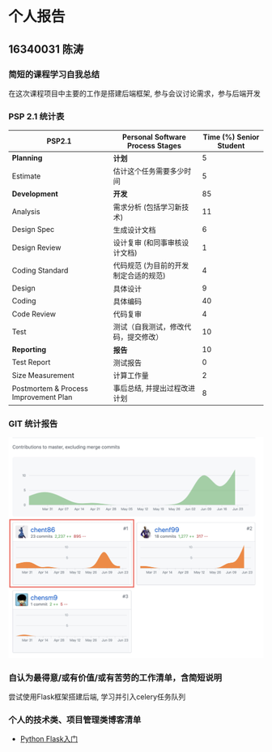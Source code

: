 # 个人报告

## 16340031 陈涛

### 简短的课程学习自我总结

在这次课程项目中主要的工作是搭建后端框架, 参与会议讨论需求，参与后端开发

### PSP 2.1 统计表

 
PSP2.1       | Personal Software Process Stages| Time (%) Senior Student |
------------ | ------------------------------- | ----------------------- |
**Planning** | **计划** | 5 |
Estimate  | 估计这个任务需要多少时间 | 5 |
**Development**  | **开发** |  85 |
Analysis   | 需求分析 (包括学习新技术) | 11 |
Design Spec| 生成设计文档 | 6 |
Design Review| 设计复审 (和同事审核设计文档)| 1 |
Coding Standard| 代码规范 (为目前的开发制定合适的规范)| 4 |
Design|具体设计| 9 |
Coding|具体编码| 40 |
Code Review| 代码复审| 4 |
Test|测试（自我测试，修改代码，提交修改）| 10 |
**Reporting** | **报告** | 10 |
Test Report | 测试报告 | 0 |
Size Measurement | 计算工作量 | 2 |
Postmortem & Process Improvement Plan| 事后总结, 并提出过程改进计划 | 8 |


### GIT 统计报告

![](img/ct-1.jpg)

### 自认为最得意/或有价值/或有苦劳的工作清单，含简短说明

尝试使用Flask框架搭建后端, 学习并引入celery任务队列

### 个人的技术类、项目管理类博客清单

  - [Python Flask入门](https://blog.csdn.net/chent86/article/details/94024255)